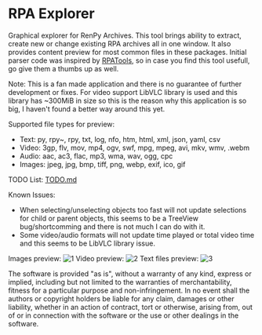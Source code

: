# RPA Explorer

Graphical explorer for RenPy Archives. This tool brings ability to extract, create new or change existing RPA archives all in one window. It also provides content preview for most common files in these packages. Initial parser code was inspired by [RPATools](https://github.com/Shizmob/rpatool), so in case you find this tool usefull, go give them a thumbs up as well.

Note: This is a fan made application and there is no guarantee of further development or fixes. For video support LibVLC library is used and this library has ~300MiB in size so this is the reason why this application is so big, I haven't found a better way around this yet.

Supported file types for preview:

- Text: py, rpy~, rpy, txt, log, nfo, htm, html, xml, json, yaml, csv
- Video: 3gp, flv, mov, mp4, ogv, swf, mpg, mpeg, avi, mkv, wmv, .webm
- Audio: aac, ac3, flac, mp3, wma, wav, ogg, cpc
- Images: jpeg, jpg, bmp, tiff, png, webp, exif, ico, gif

TODO List: [TODO.md](https://github.com/UniverseDevel/RPA-Explorer/blob/master/TODO.md)

Known Issues:

- When selecting/unselecting objects too fast will not update selections for child or parent objects, this seems to be a TreeView bug/shortcomming and there is not much I can do with it.
- Some video/audio formats will not update time played or total video time and this seems to be LibVLC library issue.

Images preview:
![1](https://user-images.githubusercontent.com/47400898/154856556-1da3d011-5631-4100-972c-f6e844967242.png)
Video preview:
![2](https://user-images.githubusercontent.com/47400898/154856560-71837ed7-899c-43bb-ab0d-3a10dd7844e8.png)
Text files preview:
![3](https://user-images.githubusercontent.com/47400898/154856564-1a588bdd-3412-491d-a070-078e17c42d19.png)

The software is provided "as is", without a warranty of any kind, express or implied, including but not limited to the warranties of merchantability, fitness for a particular purpose and non-infringement. In no event shall the authors or copyright holders be liable for any claim, damages or other liability, whether in an action of contract, tort or otherwise, arising from, out of or in connection with the software or the use or other dealings in the software.
